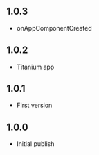 ## 1.0.3
* onAppComponentCreated
## 1.0.2
* Titanium app
## 1.0.1
* First version
## 1.0.0
* Initial publish
